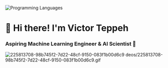 
![Programming Languages](https://github.com/user-attachments/assets/b8cb20cc-18ac-4a0d-bedf-ddb077e13ee0)

# 👋 Hi there! I'm Victor Teppeh


### Aspiring Machine Learning Engineer & AI Scientist 🤖 
![225813708-98b745f2-7d22-48cf-9150-083f1b00d6c9](https://github.com/user-attachments/assets/2171fb28-f3a5-4c34-872f-ed9a8ee6ce0b)
deos/225813708-98b745f2-7d22-48cf-9150-083f1b00d6c9.gif


